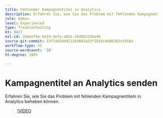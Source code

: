 ```yaml
---
title: Fehlender Kampagnentitel in Analytics
description: Erfahren Sie, wie Sie das Problem mit fehlenden Kampagnentiteln in Analytics beheben können.
role: Admin
level: Experienced
type: Troubleshooting
kt: 8427
exl-id: 3bb6e76e-9a19-4e7a-a82e-28d0b232be46
source-git-commit: 13f7ab2dd41216a603a22f181dc4d06302c5918a
workflow-type: ht
source-wordcount: '28'
ht-degree: 100%

---
```


# Kampagnentitel an Analytics senden

Erfahren Sie, wie Sie das Problem mit fehlenden Kampagnentiteln in Analytics beheben können.

>[!VIDEO](https://video.tv.adobe.com/v/335983?quality=12&learn=on)
